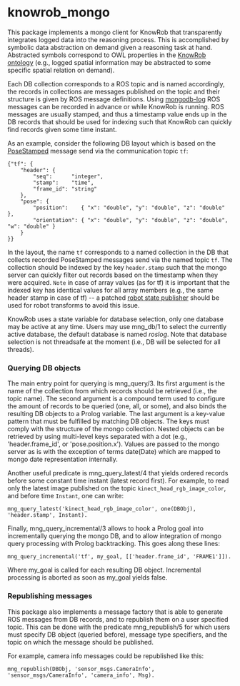 knowrob_mongo
===

This package implements a mongo client for KnowRob that transparently
integrates logged data into the reasoning process.
This is accomplished by symbolic data abstraction on demand 
given a reasoning task at hand.
Abstracted symbols correspond to OWL properties in the [KnowRob ontology](http://knowrob.org/doc/knowrob_taxonomy)
(e.g., logged spatial information may be abstracted to some specific spatial relation on demand).

Each DB collection corresponds to a ROS topic and is named accordingly,
the records in collections are messages published on the topic
and their structure is given by ROS message definitions.
Using [mongodb-log](https://github.com/code-iai/ros-mongodb_log) 
ROS messages can be recorded in advance or while KnowRob is running.
ROS messages are usually stamped, and thus a timestamp value ends up
in the DB records that should be used for indexing such that
KnowRob can quickly find records given some time instant.

As an example, consider the following DB layout
which is based on the [PoseStamped](http://docs.ros.org/api/geometry_msgs/html/msg/PoseStamped.html) message
send via the communication topic `tf`:

    {"tf": {
        "header": {
            "seq":      "integer",
            "stamp":    "time",
            "frame_id": "string"
        },
        "pose": {
            "position":    { "x": "double", "y": "double", "z": "double" },
            "orientation": { "x": "double", "y": "double", "z": "double", "w": "double" }
        }
    }}

In the layout, the name `tf` corresponds to a named collection in the DB that collects
recorded PoseStamped messages send via the named topic `tf`.
The collection should be indexed by the key `header.stamp` such that the mongo server
can quickly filter out records based on the timestamp when they were acquired.
`Note` in case of array values (as for tf) it is important
that the indexed key has identical values for all array members (e.g., the same header stamp
in case of tf) -- a patched [robot state publisher](https://github.com/code-iai/robot_state_publisher)
should be used for robot transforms to avoid this issue.

KnowRob uses a state variable for database selection,
only one database may be active at any time.
Users may use mng_db/1 to select the currently active database,
the default database is named *roslog*.
Note that database selection is not threadsafe at the moment (i.e., DB will be selected
for all threads).

### Querying DB objects
The main entry point for querying is mng_query/3.
Its first argument is the name of the collection from which records
should be retrieved (i.e., the topic name).
The second argument is a compound term used to configure the amount
of records to be queried (one, all, or some), and also binds 
the resulting DB objects to a Prolog variable.
The last argument is a key-value pattern that must be fulfilled
by matching DB objects.
The keys must comply with the structure of the mongo collection.
Nested objects can be retrieved by using multi-level keys separated with
a dot (e.g., 'header.frame_id', or 'pose.position.x').
Values are passed to the mongo server as is with the exception of
terms date(Date) which are mapped to mongo date representation internally.

Another useful predicate is mng_query_latest/4
that yields ordered records before some constant time instant (latest record first).
For example, to read only the latest image published
on the topic `kinect_head_rgb_image_color`, and before time `Instant`, one can write:

    mng_query_latest('kinect_head_rgb_image_color', one(DBObj), 'header.stamp', Instant).


Finally, mng_query_incremental/3 allows to hook a Prolog goal into
incrementally querying the mongo DB, and to allow integration of
mongo query processing with Prolog
backtracking.
This goes along these lines:

    mng_query_incremental('tf', my_goal, [['header.frame_id', 'FRAME1']]).

Where my_goal is called for each resulting DB object. Incremental processing is aborted
as soon as my_goal yields false.

### Republishing messages
This package also implements a message factory that is able to generate
ROS messages from DB records, and to republish them on a user specified topic.
This can be done with the predicate mng_republish/5
for which users must specify DB object (queried before),
message type specifiers, and the topic on which the message should
be published.

For example, camera info messages could be republished like this:

    mng_republish(DBObj, 'sensor_msgs.CameraInfo', 'sensor_msgs/CameraInfo', 'camera_info', Msg).

